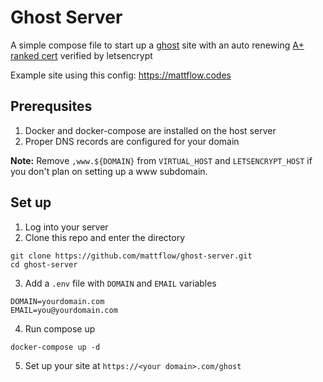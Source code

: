 # Ghost Server

A simple compose file to start up a [ghost](https://ghost.org) site
with an auto renewing [A+ ranked cert](https://www.ssllabs.com/ssltest/analyze.html?d=mattflow.codes)
verified by letsencrypt

Example site using this config: https://mattflow.codes

## Prerequsites

1. Docker and docker-compose are installed on the host server
2. Proper DNS records are configured for your domain

__Note:__ Remove `,www.${DOMAIN}` from `VIRTUAL_HOST` and `LETSENCRYPT_HOST` if you don't plan on setting up a www subdomain.

## Set up

1. Log into your server
2. Clone this repo and enter the directory 

```
git clone https://github.com/mattflow/ghost-server.git
cd ghost-server
```

3. Add a `.env` file with `DOMAIN` and `EMAIL` variables

```
DOMAIN=yourdomain.com
EMAIL=you@yourdomain.com
```

4. Run compose up

```
docker-compose up -d
```

5. Set up your site at `https://<your domain>.com/ghost`